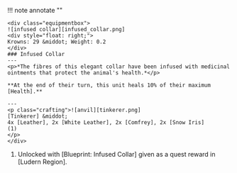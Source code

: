 !!! note annotate ""

    <div class="equipmentbox">
    ![infused collar][infused_collar.png]
    <div style="float: right;">
    Krowns: 29 &middot; Weight: 0.2
    </div>
    ### Infused Collar
    ---
    <p>*The fibres of this elegant collar have been infused with medicinal ointments that protect the animal's health.*</p>

    **At the end of their turn, this unit heals 10% of their maximum [Health].**

    ---
    <p class="crafting">![anvil][tinkerer.png] 
    [Tinkerer] &middot; 
    4x [Leather], 2x [White Leather], 2x [Comfrey], 2x [Snow Iris]
    (1)
    </p>
    </div>
1. Unlocked with [Blueprint: Infused Collar] given as a quest reward in [Ludern Region].